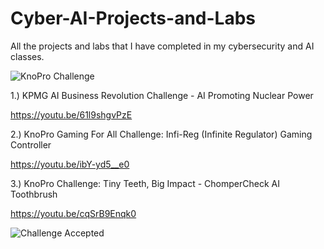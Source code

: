 # Cyber-AI-Projects-and-Labs
All the projects and labs that I have completed in my cybersecurity and AI classes.

![KnoPro Challenge](https://img.shields.io/badge/KnoPro_Challenge-FF6B00?style=for-the-badge&logo=github&logoColor=white) 

1.) KPMG AI Business Revolution Challenge - AI Promoting Nuclear Power

https://youtu.be/61l9shgvPzE

2.) KnoPro Gaming For All Challenge: Infi-Reg (Infinite Regulator) Gaming Controller

https://youtu.be/ibY-yd5__e0

3.) KnoPro Challenge: Tiny Teeth, Big Impact - ChomperCheck AI Toothbrush

https://youtu.be/cqSrB9Enqk0

![Challenge Accepted](https://img.shields.io/badge/Challenge_Accepted-00C4CC?style=flat)
